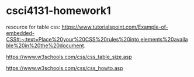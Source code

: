 # csci4131-homework1

resource for table css: 
<https://www.tutorialspoint.com/Example-of-embedded-CSS#:~:text=Place%20your%20CSS%20rules%20into,elements%20available%20in%20the%20document>.

<https://www.w3schools.com/css/css_table_size.asp>

<https://www.w3schools.com/css/css_howto.asp>